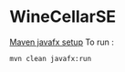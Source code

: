# WineCellarSE

[Maven javafx setup](https://openjfx.io/openjfx-docs/#maven)
To run : 
```shell
mvn clean javafx:run
```
